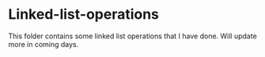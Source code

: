 # Linked-list-operations
This folder contains some linked list operations that I have done. Will update more in coming days.

